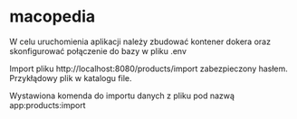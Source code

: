# macopedia

W celu uruchomienia aplikacji należy zbudować kontener dokera oraz skonfigurować połączenie do bazy w pliku .env

Import pliku http://localhost:8080/products/import zabezpieczony hasłem. 
Przykłądowy plik w katalogu file.

Wystawiona komenda do importu danych z pliku pod nazwą app:products:import



